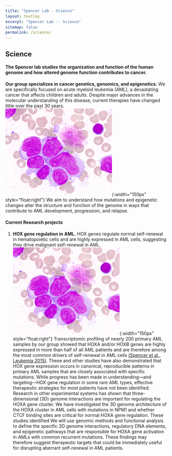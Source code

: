 ```yaml
---
title: "Spencer Lab - Science"
layout: textlay
excerpt: "Spencer Lab -- Science"
sitemap: false
permalink: /science/
---
```


## Science

#### The Spencer lab studies the organization and function of the human genome and how altered genome function contributes to cancer.

**Our group specializes in cancer genetics, genomics, and
epigenetics.** We are specifically focused on acute myeloid leukemia
(AML), a devastating cancer that affects children and adults. Despite major
advances in the molecular understanding of this disease, current
therapies have changed little over the past 30
years. ![AML blasts](/images/aml.png){:width="150px"
style="float:right"}  We aim to
understand how mutations and epigenetic changes alter the structure
and function of the genome in ways that contribute to AML development, progression,
and relapse.

#### Current Research projects ####

1. **HOX gene regulation in AML.** HOX genes regulate normal
self-renewal in hematopoietic cells and are highly expressed in AML cells, suggesting they drive malignant
self-renewal in AML. ![AML blasts](/images/aml.png){:width="150px"
style="float:right"}
Transcriptomic profiling of nearly 200 primary AML samples
by our group showed that HOXA and/or HOXB genes are highly expressed
in more than half of all AML patients and are therefore among the most
common drivers of self-renewal in AML cells [(Spencer et al., Leukemia
2015)](https://www.nature.com/articles/leu20156). These and other studies have also demonstrated that HOX gene
expression occurs in canonical, reproducible patterns in primary AML
samples that are closely associated with specific mutations. While progress has been made in understanding—and
targeting—HOX gene regulation in some rare AML types, effective
therapeutic strategies for most patients have not been
identified. Research in other experimental systems has shown that
three-dimensional (3D) genome interactions are important for regulating the HOXA gene cluster. We
have investigated the 3D genome architecture of the HOXA cluster in
AML cells with mutations in NPM1 and whether CTCF binding sites are
critical for normal HOXA gene regulation. These studies identified We will use genomic methods and functional analysis to define the specific 3D genome interactions, regulatory DNA elements, and epigenetic pathways that are responsible for HOXA gene activation in AMLs with common recurrent mutations. These findings may therefore suggest therapeutic targets that could be immediately useful for disrupting aberrant self-renewal in AML patients. 
